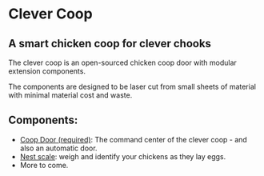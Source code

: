 # Clever Coop
## A smart chicken coop for clever chooks

The clever coop is an open-sourced chicken coop door with modular extension components.

The components are designed to be laser cut from small sheets of material with minimal material cost and waste.

## Components:

* [Coop Door (required)](door): The command center of the clever coop - and also an automatic door.
* [Nest scale](nest): weigh and identify your chickens as they lay eggs.
* More to come.
